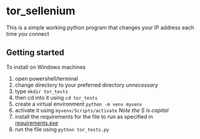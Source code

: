 # tor_sellenium

This is a simple working python program that changes your IP address each time you connect

## Getting started
To install on Windows machines
  1. open powershell/terminal
  2. change directory to your preferred directory *unnecessary*
  3. type `mkdir tor_tests`
  4. then cd into it using `cd tor_tests`
  5. create a virtual environment `python -m venv myvenv`
  6. activate it using `myvenv/Scripts/activate` *Note the S is capital*
  7. install the requirements for the file to run as specified in [requirements.exe]()
  8. run the file using `python tor_tests.py`
